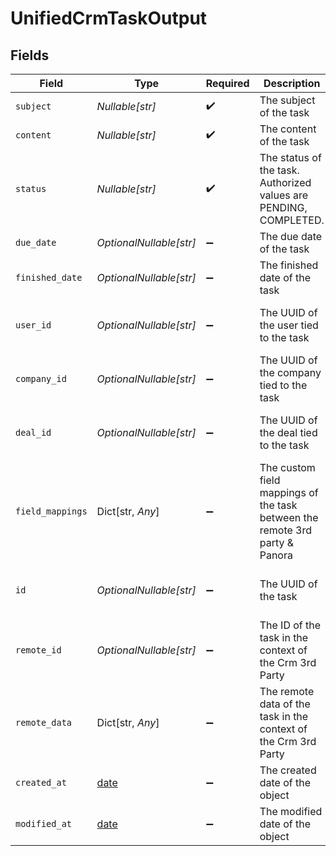 # UnifiedCrmTaskOutput


## Fields

| Field                                                                       | Type                                                                        | Required                                                                    | Description                                                                 | Example                                                                     |
| --------------------------------------------------------------------------- | --------------------------------------------------------------------------- | --------------------------------------------------------------------------- | --------------------------------------------------------------------------- | --------------------------------------------------------------------------- |
| `subject`                                                                   | *Nullable[str]*                                                             | :heavy_check_mark:                                                          | The subject of the task                                                     | Answer customers                                                            |
| `content`                                                                   | *Nullable[str]*                                                             | :heavy_check_mark:                                                          | The content of the task                                                     | Prepare email campaign                                                      |
| `status`                                                                    | *Nullable[str]*                                                             | :heavy_check_mark:                                                          | The status of the task. Authorized values are PENDING, COMPLETED.           | PENDING                                                                     |
| `due_date`                                                                  | *OptionalNullable[str]*                                                     | :heavy_minus_sign:                                                          | The due date of the task                                                    | 2024-10-01T12:00:00Z                                                        |
| `finished_date`                                                             | *OptionalNullable[str]*                                                     | :heavy_minus_sign:                                                          | The finished date of the task                                               | 2024-10-01T12:00:00Z                                                        |
| `user_id`                                                                   | *OptionalNullable[str]*                                                     | :heavy_minus_sign:                                                          | The UUID of the user tied to the task                                       | 801f9ede-c698-4e66-a7fc-48d19eebaa4f                                        |
| `company_id`                                                                | *OptionalNullable[str]*                                                     | :heavy_minus_sign:                                                          | The UUID of the company tied to the task                                    | 801f9ede-c698-4e66-a7fc-48d19eebaa4f                                        |
| `deal_id`                                                                   | *OptionalNullable[str]*                                                     | :heavy_minus_sign:                                                          | The UUID of the deal tied to the task                                       | 801f9ede-c698-4e66-a7fc-48d19eebaa4f                                        |
| `field_mappings`                                                            | Dict[str, *Any*]                                                            | :heavy_minus_sign:                                                          | The custom field mappings of the task between the remote 3rd party & Panora | {<br/>"fav_dish": "broccoli",<br/>"fav_color": "red"<br/>}                  |
| `id`                                                                        | *OptionalNullable[str]*                                                     | :heavy_minus_sign:                                                          | The UUID of the task                                                        | 801f9ede-c698-4e66-a7fc-48d19eebaa4f                                        |
| `remote_id`                                                                 | *OptionalNullable[str]*                                                     | :heavy_minus_sign:                                                          | The ID of the task in the context of the Crm 3rd Party                      | id_1                                                                        |
| `remote_data`                                                               | Dict[str, *Any*]                                                            | :heavy_minus_sign:                                                          | The remote data of the task in the context of the Crm 3rd Party             | {<br/>"key1": "value1",<br/>"key2": 42,<br/>"key3": true<br/>}              |
| `created_at`                                                                | [date](https://docs.python.org/3/library/datetime.html#date-objects)        | :heavy_minus_sign:                                                          | The created date of the object                                              | 2024-10-01T12:00:00Z                                                        |
| `modified_at`                                                               | [date](https://docs.python.org/3/library/datetime.html#date-objects)        | :heavy_minus_sign:                                                          | The modified date of the object                                             | 2024-10-01T12:00:00Z                                                        |
